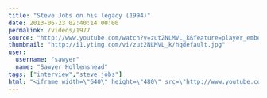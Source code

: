 ```yaml
---
title: "Steve Jobs on his legacy (1994)"
date: 2013-06-23 02:40:14 00:00
permalink: /videos/1977
source: "http://www.youtube.com/watch?v=zut2NLMVL_k&feature=player_embedded"
thumbnail: "http://i1.ytimg.com/vi/zut2NLMVL_k/hqdefault.jpg"
user:
  username: "sawyer"
  name: "Sawyer Hollenshead"
tags: ["interview","steve jobs"]
html: "<iframe width=\"640\" height=\"480\" src=\"http://www.youtube.com/embed/zut2NLMVL_k?wmode=transparent&feature=oembed\" frameborder=\"0\" allowfullscreen></iframe>"
---
```


